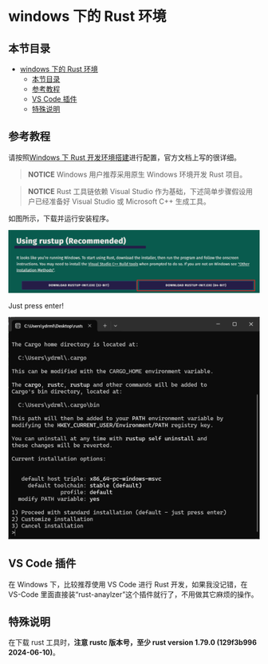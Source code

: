 # windows 下的 Rust 环境

## 本节目录

- [windows 下的 Rust 环境](#windows-下的-rust-环境)
  - [本节目录](#本节目录)
  - [参考教程](#参考教程)
  - [VS Code 插件](#vs-code-插件)
  - [特殊说明](#特殊说明)

## 参考教程

请按照[Windows 下 Rust 开发环境搭建](https://learn.microsoft.com/zh-cn/windows/dev-environment/rust/setup#install-visual-studio-recommended-or-the-microsoft-c-build-tools)进行配置，官方文档上写的很详细。

> **NOTICE** Windows 用户推荐采用原生 Windows 环境开发 Rust 项目。

> **NOTICE** Rust 工具链依赖 Visual Studio 作为基础，下述简单步骤假设用户已经准备好 Visual Studio 或 Microsoft C++ 生成工具。

如图所示，下载并运行安装程序。

![Download Installer](./resources/Rust-首页.png)

Just press enter!

![Install Rust](./resources/Rust-命令行.png)

## VS Code 插件

在 Windows 下，比较推荐使用 VS Code 进行 Rust 开发，如果我没记错，在 VS-Code 里面直接装“rust-anaylzer”这个插件就行了，不用做其它麻烦的操作。

## 特殊说明

在下载 rust 工具时，**注意 rustc 版本号，至少 rust version 1.79.0 (129f3b996 2024-06-10)**。

